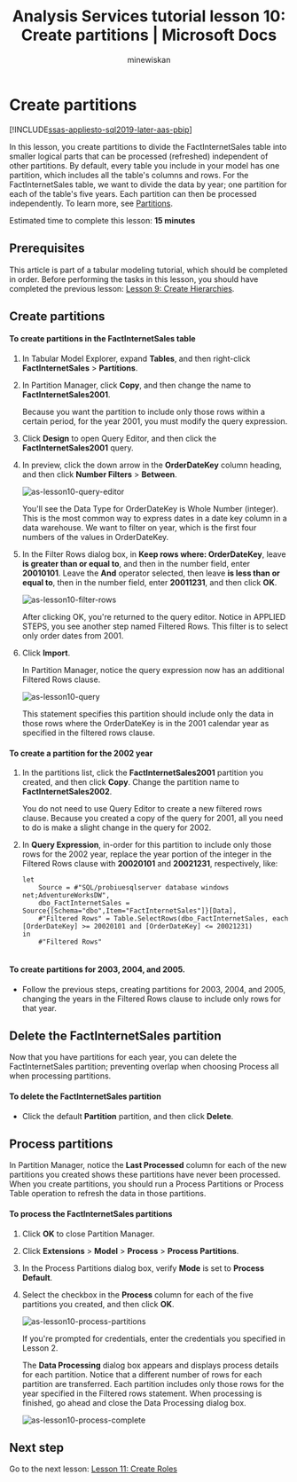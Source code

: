 ﻿---
title: "Analysis Services tutorial lesson 10: Create partitions | Microsoft Docs"
ms.date: 02/20/2020
ms.prod: sql
ms.technology: analysis-services
ms.custom: tabular-models
ms.topic: tutorial
ms.author: owend
ms.reviewer: owend
author: minewiskan
manager: kfile"
---
# Create partitions

[!INCLUDE[ssas-appliesto-sql2019-later-aas-pbip](../includes/ssas-appliesto-sql2019-later-aas-pbip.md)]

In this lesson, you create partitions to divide the FactInternetSales table into smaller logical parts that can be processed (refreshed) independent of other partitions. By default, every table you include in your model has one partition, which includes all the table's columns and rows. For the FactInternetSales table, we want to divide the data by year; one partition for each of the table's five years. Each partition can then be processed independently. To learn more, see [Partitions](../tabular-models/partitions-ssas-tabular.md). 
  
Estimated time to complete this lesson: **15 minutes**  
  
## Prerequisites  

This article is part of a tabular modeling tutorial, which should be completed in order. Before performing the tasks in this lesson, you should have completed the previous lesson: [Lesson 9: Create Hierarchies](../tutorial-tabular-1400/as-lesson-9-create-hierarchies.md).  
  
## Create partitions  
  
#### To create partitions in the FactInternetSales table  
  
1.  In Tabular Model Explorer, expand **Tables**, and then right-click **FactInternetSales** > **Partitions**.  
  
2.  In Partition Manager, click **Copy**, and then change the name to **FactInternetSales2001**.
  
    Because you want the partition to include only those rows within a certain period, for the year 2001, you must modify the query expression. 
  
4.  Click **Design** to open Query Editor, and then click the **FactInternetSales2001** query.

5.  In preview, click the down arrow in the **OrderDateKey** column heading, and then click **Number Filters** > **Between**.

    ![as-lesson10-query-editor](../tutorial-tabular-1400/media/as-lesson10-query-editor.png)

    You'll see the Data Type for OrderDateKey is Whole Number (integer). This is the most common way to express dates in a date key column in a data warehouse. We want to filter on year, which is the first four numbers of the values in OrderDateKey.

6.  In the Filter Rows dialog box, in **Keep rows where: OrderDateKey**, leave **is greater than or equal to**, and then in the number field, enter **20010101**. Leave the **And** operator selected, then leave **is less than or equal to**, then in the number field, enter **20011231**, and then click **OK**.

    ![as-lesson10-filter-rows](../tutorial-tabular-1400/media/as-lesson10-filter-rows.png)
    
    After clicking OK, you're returned to the query editor. Notice in APPLIED STEPS, you see another step named Filtered Rows. This filter is to select only order dates from 2001.

8.  Click **Import**.

    In Partition Manager, notice the query expression now has an additional Filtered Rows clause.

    ![as-lesson10-query](../tutorial-tabular-1400/media/as-lesson10-query.png)
  
    This statement specifies this partition should include only the data in those rows where the OrderDateKey is in the 2001 calendar year as specified in the filtered rows clause.  
  
  
#### To create a partition for the 2002 year  
  
1.  In the partitions list, click the **FactInternetSales2001** partition you created, and then click **Copy**.  Change the partition name to **FactInternetSales2002**. 

    You do not need to use Query Editor to create a new filtered rows clause. Because you created a copy of the query for 2001, all you need to do is make a slight change in the query for 2002.
  
2.  In **Query Expression**, in-order for this partition to include only those rows for the 2002 year, replace the year portion of the integer in the Filtered Rows clause with **20020101** and **20021231**, respectively, like:  
  
    ```  
    let
        Source = #"SQL/probiuesqlserver database windows net;AdventureWorksDW",
        dbo_FactInternetSales = Source{[Schema="dbo",Item="FactInternetSales"]}[Data],
        #"Filtered Rows" = Table.SelectRows(dbo_FactInternetSales, each [OrderDateKey] >= 20020101 and [OrderDateKey] <= 20021231)
    in
        #"Filtered Rows"
   
    ```  
  
#### To create partitions for 2003, 2004, and 2005.  
  
- Follow the previous steps, creating partitions for 2003, 2004, and 2005, changing the years in the Filtered Rows clause to include only rows for that year. 
  

## Delete the FactInternetSales partition

Now that you have partitions for each year, you can delete the FactInternetSales partition; preventing overlap when choosing Process all when processing partitions.

#### To delete the FactInternetSales partition

-  Click the default **Partition** partition, and then click **Delete**.



## Process partitions  

In Partition Manager, notice the **Last Processed** column for each of the new partitions you created shows these partitions have never been processed. When you create partitions, you should run a Process Partitions or Process Table operation to refresh the data in those partitions.  
  
#### To process the FactInternetSales partitions  
  
1.  Click **OK** to close Partition Manager.  
  
2.  Click **Extensions** > **Model** > **Process** > **Process Partitions**.  
  
3.  In the Process Partitions dialog box, verify **Mode** is set to **Process Default**.  
  
4.  Select the checkbox in the **Process** column for each of the five partitions you created, and then click **OK**.  

    ![as-lesson10-process-partitions](../tutorial-tabular-1400/media/as-lesson10-process-partitions.png)
  
    If you're prompted for credentials, enter the credentials you specified in Lesson 2.  
  
    The **Data Processing** dialog box appears and displays process details for each partition. Notice that a different number of rows for each partition are transferred. Each partition includes only those rows for the year specified in the Filtered rows statement. When processing is finished, go ahead and close the Data Processing dialog box.  
  
    ![as-lesson10-process-complete](../tutorial-tabular-1400/media/as-lesson10-process-complete.png)
  
## Next step

Go to the next lesson: [Lesson 11: Create Roles](../tutorial-tabular-1400/as-lesson-11-create-roles.md)
